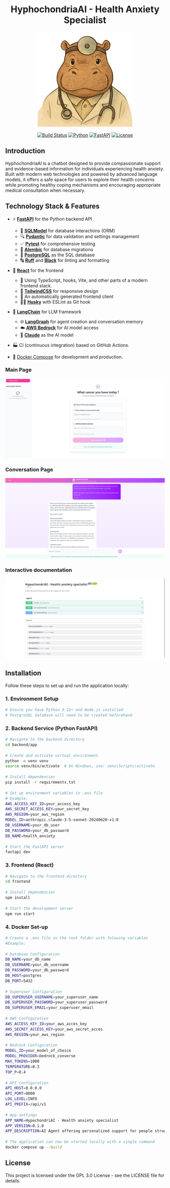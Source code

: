 <div class="title-block" style="text-align: center;" align="center">

# HyphochondriaAI - Health Anxiety Specialist

<div align="center">
  <img src="images/logo2.png" alt="HyphochondriaAI Logo" width="300" height="300">
</div>

[![Build Status](https://img.shields.io/badge/build-passing-brightgreen)](https://github.com/Mihai-Tirtara/HypochondriAI)
[![Python](https://img.shields.io/badge/python-3.12+-blue.svg)](https://www.python.org/downloads/)
[![FastAPI](https://img.shields.io/badge/FastAPI-0.111.6+-green.svg)](https://fastapi.tiangolo.com/)
[![License](https://img.shields.io/badge/license-GPL3.0-blue.svg)](LICENSE)
</div>


## Introduction
HyphochondriaAI is a chatbot designed to provide compassionate support and evidence-based information for individuals experiencing health anxiety. Built with modern web technologies and powered by advanced language models, it offers a safe space for users to explore their health concerns while promoting healthy coping mechanisms and encouraging appropriate medical consultation when necessary.


## Technology Stack & Features

- ⚡ **[FastAPI](https://fastapi.tiangolo.com)** for the Python backend API
  - 🧰 **[SQLModel](https://sqlmodel.tiangolo.com)** for database interactions (ORM)
  - 🔍 **[Pydantic](https://docs.pydantic.dev)** for data validation and settings management
  - ✅ **[Pytest](https://pytest.org)** for comprehensive testing
  - 🔄 **[Alembic](https://alembic.sqlalchemy.org/)** for database migrations
  - 💾 **[PostgreSQL](https://www.postgresql.org)** as the SQL database
  - 🔠 **[Ruff](https://github.com/astral-sh/ruff)** and **[Black](https://github.com/psf/black)** for linting and formatting

- 🚀 **[React](https://react.dev)** for the frontend
  - 💃 Using TypeScript, hooks, Vite, and other parts of a modern frontend stack.
  - 🎨 **[TailwindCSS](https://tailwindcss.com/)** for responsive design
  - 📱 An automatically generated frontend client
  - 🐕‍🦺 **[Husky](https://typicode.github.io/husky/)** with ESLint as Git hook

- 🤖 **[LangChain](https://langchain.com)** for LLM framework
  - 🌐 **[LangGraph](https://langgraph.com)** for agent creation and conversation memory
  - ☁️ **[AWS Bedrock](https://aws.amazon.com/bedrock/)** for AI model access
  - 🦾 **[Claude](https://claude.ai/new)** as the AI model
- 🏭 CI (continuous integration)  based on GitHub Actions.
- 🐋 [Docker Compose](https://www.docker.com) for development and production.


### Main Page
[![API docs](images/main_page.png)](https://github.com/Mihai-Tirtara)

### Conversation Page
[![API docs](images/conversation_page.png)](https://github.com/Mihai-Tirtara)

### Interactive documentation
[![API docs](images/docs.png)](https://github.com/Mihai-Tirtara)


## Installation

Follow these steps to set up and run the application locally:

### 1. Environment Setup

```bash
# Ensure you have Python 3.12+ and Node.js installed
# PostgreSQL database will need to be created beforehand
```

### 2. Backend Service (Python FastAPI)

```bash
# Navigate to the backend directory
cd backend/app

# Create and activate virtual environment
python -m venv venv
source venv/bin/activate  # On Windows, use: venv\Scripts\activate

# Install dependencies
pip install -r requirements.txt

# Set up environment variables in .env file
# Example:
AWS_ACCESS_KEY_ID=your_access_key
AWS_SECRET_ACCESS_KEY=your_secret_key
AWS_REGION=your_aws_region
MODEL_ID=anthropic.claude-3-5-sonnet-20240620-v1:0
DB_USERNAME=your_db_user
DB_PASSWORD=your_db_password
DB_NAME=health_anxiety

# Start the FastAPI server
fastapi dev
```

### 3. Frontend (React)

```bash
# Navigate to the frontend directory
cd frontend

# Install dependencies
npm install

# Start the development server
npm run start
```

### 4. Docker Set-up

```bash
# Create a .env file in the root folder with folowing variables
#Example:

# Database Configuration
DB_NAME=your_db_name
DB_USERNAME=your_db_username
DB_PASSWORD=your_db_password
DB_HOST=postgres
DB_PORT=5432

# Superuser Configuration
DB_SUPERUSER_USERNAME=your_superuser_name
DB_SUPERUSER_PASSWORD=your_superuser_password
DB_SUPERUSER_EMAIL=your_superuser_email

# AWS Configuration
AWS_ACCESS_KEY_ID=your_aws_acces_key
AWS_SECRET_ACCESS_KEY=your_aws_secret_acces
AWS_REGION=your_aws_region

# Bedrock Configuration
MODEL_ID=your_model_of_choice
MODEL_PROVIDER=bedrock_converse
MAX_TOKENS=1000
TEMPERATURE=0.3
TOP_P=0.4

# API Configuration
API_HOST=0.0.0.0
API_PORT=8000
LOG_LEVEL=INFO
API_PREFIX=/api/v1

# App settings
APP_NAME=HypochondriAI - Health anxiety specialist
APP_VERSION=0.1.0
APP_DESCRIPTION=AI Agent offering personalized support for people struggling with health anxiety

# The application can now be started locally with a single command
docker compose up --build
```


## License

This project is licensed under the GPL 3.0 License - see the LICENSE file for details.
